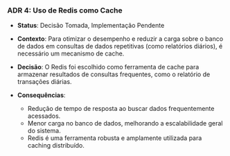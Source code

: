 ### ADR 4: Uso de Redis como Cache

- **Status**: Decisão Tomada, Implementação Pendente

- **Contexto**: Para otimizar o desempenho e reduzir a carga sobre o banco de dados em consultas de dados repetitivas (como relatórios diários), é necessário um mecanismo de cache.

- **Decisão**: O Redis foi escolhido como ferramenta de cache para armazenar resultados de consultas frequentes, como o relatório de transações diárias.

- **Consequências**:
  - Redução de tempo de resposta ao buscar dados frequentemente acessados.
  - Menor carga no banco de dados, melhorando a escalabilidade geral do sistema.
  - Redis é uma ferramenta robusta e amplamente utilizada para caching distribuído.
  